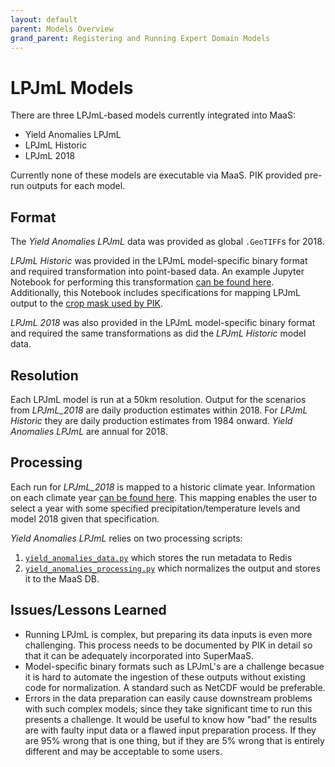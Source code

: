 ```yaml
---
layout: default
parent: Models Overview
grand_parent: Registering and Running Expert Domain Models
---
```


# LPJmL Models

There are three LPJmL-based models currently integrated into MaaS:

- Yield Anomalies LPJmL
- LPJmL Historic
- LPJmL 2018

Currently none of these models are executable via MaaS. PIK provided pre-run outputs for each model. 

## Format

The _Yield Anomalies LPJmL_ data was provided as global `.GeoTIFF`s for 2018.

_LPJmL Historic_ was provided in the LPJmL model-specific binary format and required transformation into point-based data. An example Jupyter Notebook for performing this transformation [can be found here](https://github.com/WorldModelers/ModelService/blob/master/LPJmL-Integration/parse_crop_mask.ipynb). Additionally, this Notebook includes specifications for mapping LPJmL output to the [crop mask used by PIK](https://github.com/WorldModelers/ModelService/tree/master/LPJmL-Integration/data/landuse_patterns).

_LPJmL 2018_ was also provided in the LPJmL model-specific binary format and required the same transformations as did the _LPJmL Historic_ model data. 

## Resolution

Each LPJmL model is run at a 50km resolution. Output for the scenarios from _LPJmL_2018_ are daily production estimates within 2018. For _LPJmL Historic_ they are daily production estimates from 1984 onward. _Yield Anomalies LPJmL_ are annual for 2018. 

## Processing

Each run for _LPJmL_2018_ is mapped to a historic climate year. Information on each climate year [can be found here](https://docs.google.com/spreadsheets/d/1Oqhfdv0in68evpRga9oDjDFN26SuNb0A00awO1mSXTc/edit#gid=1615346066). This mapping enables the user to select a year with some specified precipitation/temperature levels and model 2018 given that specification.

_Yield Anomalies LPJmL_ relies on two processing scripts:

1. [`yield_anomalies_data.py`](https://github.com/WorldModelers/ModelService/blob/master/Yield-Anomalies-Integration/yield_anomalies_data.py) which stores the run metadata to Redis
2. [`yield_anomalies_processing.py`](https://github.com/WorldModelers/ModelService/blob/master/Yield-Anomalies-Integration/yield_anomalies_processing.py) which normalizes the output and stores it to the MaaS DB.

## Issues/Lessons Learned

- Running LPJmL is complex, but preparing its data inputs is even more challenging. This process needs to be documented by PIK in detail so that it can be adequately incorporated into SuperMaaS.
- Model-specific binary formats such as LPJmL's are a challenge becasue it is hard to automate the ingestion of these outputs without existing code for normalization. A standard such as NetCDF would be preferable.
- Errors in the data preparation can easily cause downstream problems with such complex models; since they take significant time to run this presents a challenge. It would be useful to know how "bad" the results are with faulty input data or a flawed input preparation process. If they are 95% wrong that is one thing, but if they are 5% wrong that is entirely different and may be acceptable to some users.